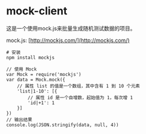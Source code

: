 # mock-client

这是一个使用mock.js来批量生成随机测试数据的项目。

mock.js: [http://mockjs.com/](http://mockjs.com/)

```
# 安装
npm install mockjs
```

```
// 使用 Mock
var Mock = require('mockjs')
var data = Mock.mock({
    // 属性 list 的值是一个数组，其中含有 1 到 10 个元素
    'list|1-10': [{
        // 属性 id 是一个自增数，起始值为 1，每次增 1
        'id|+1': 1
    }]
})
// 输出结果
console.log(JSON.stringify(data, null, 4))
```
